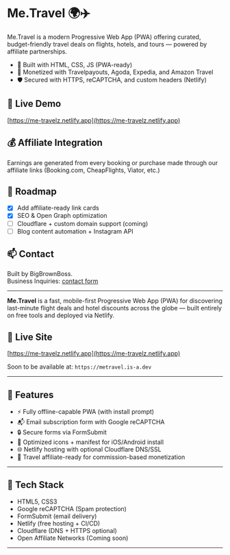 # Me.Travel 🌍✈️

Me.Travel is a modern Progressive Web App (PWA) offering curated, budget-friendly travel deals on flights, hotels, and tours — powered by affiliate partnerships.

- 🧳 Built with HTML, CSS, JS (PWA-ready)
- 💼 Monetized with Travelpayouts, Agoda, Expedia, and Amazon Travel
- 🛡 Secured with HTTPS, reCAPTCHA, and custom headers (Netlify)

## 🔗 Live Demo
[https://me-travelz.netlify.app](https://me-travelz.netlify.app)

## 💰 Affiliate Integration
Earnings are generated from every booking or purchase made through our affiliate links (Booking.com, CheapFlights, Viator, etc.)

## 🚀 Roadmap
- [x] Add affiliate-ready link cards
- [x] SEO & Open Graph optimization
- [ ] Cloudflare + custom domain support (coming)
- [ ] Blog content automation + Instagram API

## 📫 Contact
Built by BigBrownBoss.  
Business Inquiries: [contact form](https://me-travelz.netlify.app/#contact)

---

**Me.Travel** is a fast, mobile-first Progressive Web App (PWA) for discovering last-minute flight deals and hotel discounts across the globe — built entirely on free tools and deployed via Netlify.

## 🔗 Live Site
[https://me-travelz.netlify.app](https://me-travelz.netlify.app)

Soon to be available at: `https://metravel.is-a.dev`

---

## 🚀 Features

- ⚡ Fully offline-capable PWA (with install prompt)
- 📬 Email subscription form with Google reCAPTCHA
- 🔒 Secure forms via FormSubmit
- 📱 Optimized icons + manifest for iOS/Android install
- 🌐 Netlify hosting with optional Cloudflare DNS/SSL
- 💸 Travel affiliate-ready for commission-based monetization

---

## 📂 Tech Stack

- HTML5, CSS3
- Google reCAPTCHA (Spam protection)
- FormSubmit (email delivery)
- Netlify (free hosting + CI/CD)
- Cloudflare (DNS + HTTPS optional)
- Open Affiliate Networks (Coming soon)

---
